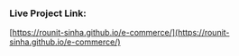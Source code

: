 ### Live Project Link:
[https://rounit-sinha.github.io/e-commerce/](https://rounit-sinha.github.io/e-commerce/)
